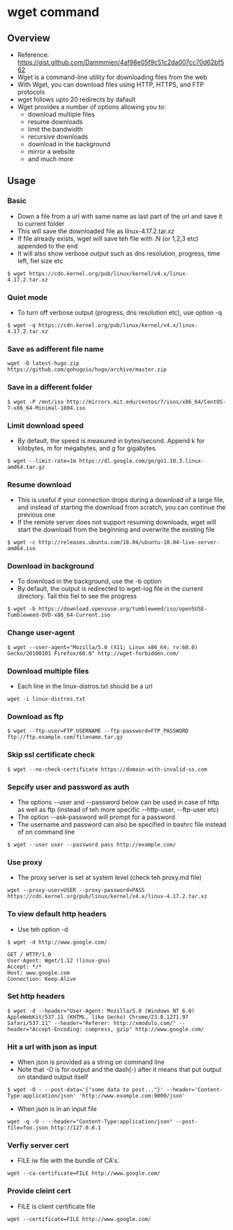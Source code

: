 # wget command

## Overview
* Reference: https://gist.github.com/Dammmien/4af98e05f9c51c2da007cc70d62bf562
* Wget is a command-line utility for downloading files from the web
* With Wget, you can download files using HTTP, HTTPS, and FTP protocols
* wget follows upto 20 redirects by dafault
* Wget provides a number of options allowing you to:
  * download multiple files
  * resume downloads
  * limit the bandwidth
  * recursive downloads
  * download in the background
  * mirror a website
  * and much more

## Usage

### Basic
* Down a file from a url with same name as last part of the url and save it to current folder
* This will save the downloaded file as linux-4.17.2.tar.xz
* If file already exists, wget will save teh file with .N (or 1,2,3 etc) appended to the end
* It will also show verbose output such as dns resolution, progress, time left, fiel size etc
```
$ wget https://cdn.kernel.org/pub/linux/kernel/v4.x/linux-4.17.2.tar.xz
```
### Quiet mode
* To turn off verbose output (progress, dns resolution etc), use option -q
```
$ wget -q https://cdn.kernel.org/pub/linux/kernel/v4.x/linux-4.17.2.tar.xz
```
### Save as adifferent file name
```
wget -O latest-hugo.zip https://github.com/gohugoio/hugo/archive/master.zip
```
### Save in a different folder
```
$ wget -P /mnt/iso http://mirrors.mit.edu/centos/7/isos/x86_64/CentOS-7-x86_64-Minimal-1804.iso
```
### Limit download speed
*  By default, the speed is measured in bytes/second. Append k for kilobytes, m for megabytes, and g for gigabytes.
```
$ wget --limit-rate=1m https://dl.google.com/go/go1.10.3.linux-amd64.tar.gz
```
### Resume download
* This is useful if your connection drops during a download of a large file, and instead of starting the download from scratch, you can continue the previous one
* If the remote server does not support resuming downloads, wget will start the download from the beginning and overwrite the existing file
```
$ wget -c http://releases.ubuntu.com/18.04/ubuntu-18.04-live-server-amd64.iso
```
### Download in background
* To download in the background, use the -b option
* By default, the output is redirected to wget-log file in the current directory. Tail this fiel to see the progress
```
$ wget -b https://download.opensuse.org/tumbleweed/iso/openSUSE-Tumbleweed-DVD-x86_64-Current.iso
```
### Change user-agent
```
$ wget --user-agent="Mozilla/5.0 (X11; Linux x86_64; rv:60.0) Gecko/20100101 Firefox/60.0" http://wget-forbidden.com/
```
### Download multiple files
* Each line in the linux-distros.txt should be a url
```
wget -i linux-distros.txt
```
### Download as ftp
```
$ wget --ftp-user=FTP_USERNAME --ftp-password=FTP_PASSWORD ftp://ftp.example.com/filename.tar.gz
```
### Skip ssl certificate check
```
$ wget --no-check-certificate https://domain-with-invalid-ss.com
```
### Sepcify user and password as auth
* The options --user and --password below can be used in case of http as well as ftp (instead of teh more specific --http-user, --ftp-user etc)
* The option --ask-password will prompt for a password
* The username and password can also be specified in bashrc file instead of on command line
```
$ wget --user user --password pass http://example.com/
```
### Use proxy
* The proxy server is set at system level (check teh proxy.md file)
```
wget --proxy-user=USER --proxy-password=PASS https://cdn.kernel.org/pub/linux/kernel/v4.x/linux-4.17.2.tar.xz
```
### To view default http headers
* Use teh option -d
```
$ wget -d http://www.google.com/

GET / HTTP/1.0
User-Agent: Wget/1.12 (linux-gnu)
Accept: */*
Host: www.google.com
Connection: Keep-Alive
```

### Set http headers
```
$ wget -d --header="User-Agent: Mozilla/5.0 (Windows NT 6.0) AppleWebKit/537.11 (KHTML, like Gecko) Chrome/23.0.1271.97 Safari/537.11" --header="Referer: http://xmodulo.com/" --header="Accept-Encoding: compress, gzip" http://www.google.com/
```

### Hit a url with json as input
* When json is provided as a string on command line
* Note that -O is for output and the dash(-) after it means that put output on standard output itself
```
$ wget -O - --post-data='{"some data to post..."}' --header='Content-Type:application/json' 'http://www.example.com:9000/json'
```
* When json is in an input file
```
wget -q -O - --header="Content-Type:application/json" --post-file=foo.json http://127.0.0.1
```

### Verfiy server cert
* FILE iw file with the bundle of CA's.
```
wget --ca-certificate=FILE http://www.google.com/
```

### Provide cleint cert
* FILE is client certificate file
```
wget --certificate=FILE http://www.google.com/  
```



